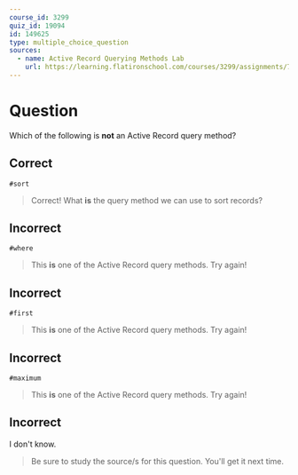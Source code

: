 ```yaml
---
course_id: 3299
quiz_id: 19094
id: 149625
type: multiple_choice_question
sources:
  - name: Active Record Querying Methods Lab
    url: https://learning.flatironschool.com/courses/3299/assignments/74086
---
```


# Question

Which of the following is **not** an Active Record query method?

## Correct

`#sort`

> Correct! What **is** the query method we can use to sort records?

## Incorrect

`#where`

> This **is** one of the Active Record query methods. Try again!

## Incorrect

`#first`

> This **is** one of the Active Record query methods. Try again!

## Incorrect

`#maximum`

> This **is** one of the Active Record query methods. Try again!

## Incorrect

I don't know.

> Be sure to study the source/s for this question. You'll get it next time.
